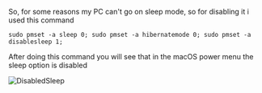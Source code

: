 So, for some reasons my PC can't go on sleep mode, so for disabling it i used this command

```
sudo pmset -a sleep 0; sudo pmset -a hibernatemode 0; sudo pmset -a disablesleep 1;
```

After doing this command you will see that in the macOS power menu the sleep option is disabled

![DisabledSleep](https://github.com/Bildcraft1/lenovo-idepad-15ibd-hackintosh/blob/main/.assets/images/DisableSleep.png)
